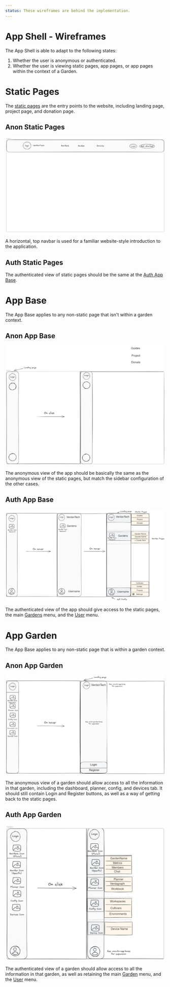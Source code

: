 ```yaml
---
status: These wireframes are behind the implementation.
---
```


# App Shell - Wireframes

The App Shell is able to adapt to the following states:
1. Whether the user is anonymous or authenticated.
2. Whether the user is viewing static pages, app pages, or app pages within the context of a Garden.

# Static Pages

The [static pages](../static-pages/README.md) are the entry points to the website, including landing page, project page, and donation page.

## Anon Static Pages

![Anon Static Pages](./wireframes/anon-static-pages.excalidraw.png)

A horizontal, top navbar is used for a familiar website-style introduction to the application. 

## Auth Static Pages

The authenticated view of static pages should be the same at the [Auth App Base](#auth-app-base).

# App Base

The App Base applies to any non-static page that isn't within a garden context.

## Anon App Base

![Anon App Base](./wireframes/anon-app-base.excalidraw.png)

The anonymous view of the app should be basically the same as the anonymous view of the static pages, but match the sidebar configuration of the other cases.

## Auth App Base

![Auth Static Pages](./wireframes/auth-app-base.excalidraw.png)

The authenticated view of the app should give access to the static pages, the main [Gardens](../gardens/README.md) menu, and the [User](../users/README.md) menu.

# App Garden

The App Base applies to any non-static page that is within a garden context.

## Anon App Garden

![Anon App Garden](./wireframes/anon-app-garden.excalidraw.png)

The anonymous view of a garden should allow access to all the information in that garden, including the dashboard, planner, config, and devices tab. It should still contain Login and Register buttons, as well as a way of getting back to the static pages. 

## Auth App Garden

![Auth App Garden](./wireframes/auth-app-garden.excalidraw.png)

The authenticated view of a garden should allow access to all the information in that garden, as well as retaining the main [Garden](../gardens/README.md) menu, and the [User](../users/README.md) menu.